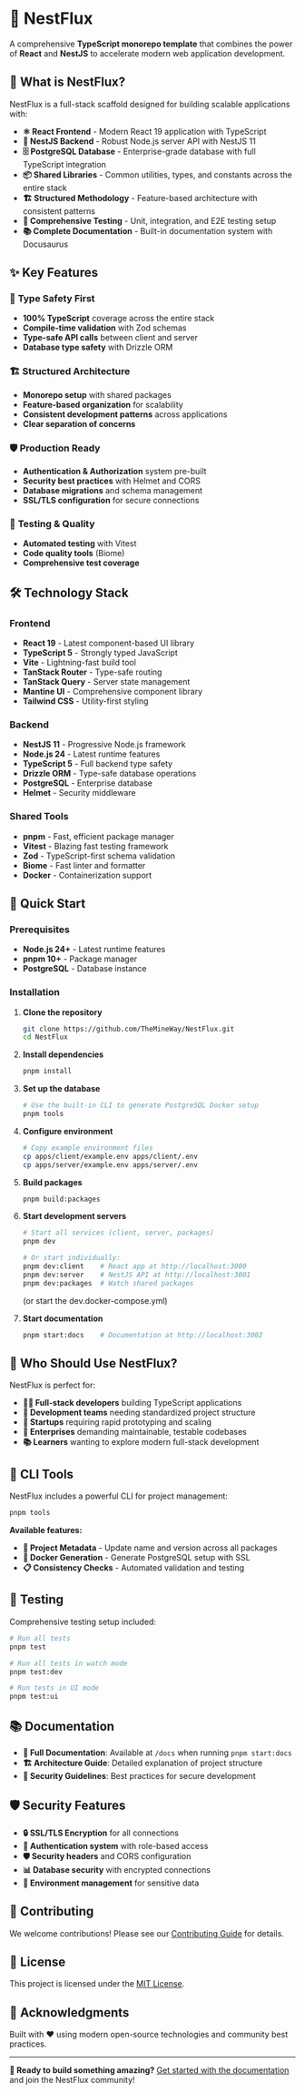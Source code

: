 # 🚀 NestFlux

A comprehensive **TypeScript monorepo template** that combines the power of **React** and **NestJS** to accelerate modern web application development.

## 🧰 What is NestFlux?

NestFlux is a full-stack scaffold designed for building scalable applications with:

- **⚛️ React Frontend** - Modern React 19 application with TypeScript
- **🚀 NestJS Backend** - Robust Node.js server API with NestJS 11
- **🗄️ PostgreSQL Database** - Enterprise-grade database with full TypeScript integration
- **📦 Shared Libraries** - Common utilities, types, and constants across the entire stack
- **🏗️ Structured Methodology** - Feature-based architecture with consistent patterns
- **🧪 Comprehensive Testing** - Unit, integration, and E2E testing setup
- **📚 Complete Documentation** - Built-in documentation system with Docusaurus

## ✨ Key Features

### 🔐 **Type Safety First**
- **100% TypeScript** coverage across the entire stack
- **Compile-time validation** with Zod schemas
- **Type-safe API calls** between client and server
- **Database type safety** with Drizzle ORM

### 🏗️ **Structured Architecture**
- **Monorepo setup** with shared packages
- **Feature-based organization** for scalability
- **Consistent development patterns** across applications
- **Clear separation of concerns**

### 🛡️ **Production Ready**
- **Authentication & Authorization** system pre-built
- **Security best practices** with Helmet and CORS
- **Database migrations** and schema management
- **SSL/TLS configuration** for secure connections

### 🧪 **Testing & Quality**
- **Automated testing** with Vitest
- **Code quality tools** (Biome)
- **Comprehensive test coverage**

## 🛠️ Technology Stack

### **Frontend**
- **React 19** - Latest component-based UI library
- **TypeScript 5** - Strongly typed JavaScript
- **Vite** - Lightning-fast build tool
- **TanStack Router** - Type-safe routing
- **TanStack Query** - Server state management
- **Mantine UI** - Comprehensive component library
- **Tailwind CSS** - Utility-first styling

### **Backend**
- **NestJS 11** - Progressive Node.js framework
- **Node.js 24** - Latest runtime features
- **TypeScript 5** - Full backend type safety
- **Drizzle ORM** - Type-safe database operations
- **PostgreSQL** - Enterprise database
- **Helmet** - Security middleware

### **Shared Tools**
- **pnpm** - Fast, efficient package manager
- **Vitest** - Blazing fast testing framework
- **Zod** - TypeScript-first schema validation
- **Biome** - Fast linter and formatter
- **Docker** - Containerization support

## 🚀 Quick Start

### Prerequisites
- **Node.js 24+** - Latest runtime features
- **pnpm 10+** - Package manager
- **PostgreSQL** - Database instance

### Installation

1. **Clone the repository**
   ```bash
   git clone https://github.com/TheMineWay/NestFlux.git
   cd NestFlux
   ```

2. **Install dependencies**
   ```bash
   pnpm install
   ```

3. **Set up the database**
   ```bash
   # Use the built-in CLI to generate PostgreSQL Docker setup
   pnpm tools
   ```

4. **Configure environment**
   ```bash
   # Copy example environment files
   cp apps/client/example.env apps/client/.env
   cp apps/server/example.env apps/server/.env
   ```

5. **Build packages**
    ```bash
    pnpm build:packages
    ```

6. **Start development servers**
   ```bash
   # Start all services (client, server, packages)
   pnpm dev
   
   # Or start individually:
   pnpm dev:client    # React app at http://localhost:3000
   pnpm dev:server    # NestJS API at http://localhost:3001
   pnpm dev:packages  # Watch shared packages
   ```

   (or start the dev.docker-compose.yml)

7. **Start documentation**
   ```bash
   pnpm start:docs    # Documentation at http://localhost:3002
   ```

## 🎯 Who Should Use NestFlux?

NestFlux is perfect for:

- **🧑‍💻 Full-stack developers** building TypeScript applications
- **👥 Development teams** needing standardized project structure
- **🚀 Startups** requiring rapid prototyping and scaling
- **🏢 Enterprises** demanding maintainable, testable codebases
- **📚 Learners** wanting to explore modern full-stack development

## 🔧 CLI Tools

NestFlux includes a powerful CLI for project management:

```bash
pnpm tools
```

**Available features:**
- **📝 Project Metadata** - Update name and version across all packages
- **🐳 Docker Generation** - Generate PostgreSQL setup with SSL
- **📋 Consistency Checks** - Automated validation and testing

## 🧪 Testing

Comprehensive testing setup included:

```bash
# Run all tests
pnpm test

# Run all tests in watch mode
pnpm test:dev

# Run tests in UI mode
pnpm test:ui
```

## 📚 Documentation

- **📖 Full Documentation**: Available at `/docs` when running `pnpm start:docs`
- **🏗️ Architecture Guide**: Detailed explanation of project structure
- **🔐 Security Guidelines**: Best practices for secure development

## 🛡️ Security Features

- **🔒 SSL/TLS Encryption** for all connections
- **🔐 Authentication system** with role-based access
- **🛡️ Security headers** and CORS configuration
- **📊 Database security** with encrypted connections
- **🔑 Environment management** for sensitive data

## 🤝 Contributing

We welcome contributions! Please see our [Contributing Guide](./CONTRIBUTING.md) for details.

## 📄 License

This project is licensed under the [MIT License](./LICENSE).

## 🙏 Acknowledgments

Built with ❤️ using modern open-source technologies and community best practices.

---

**🚀 Ready to build something amazing?** [Get started with the documentation](https://themineway.github.io/NestFlux/) and join the NestFlux community!
